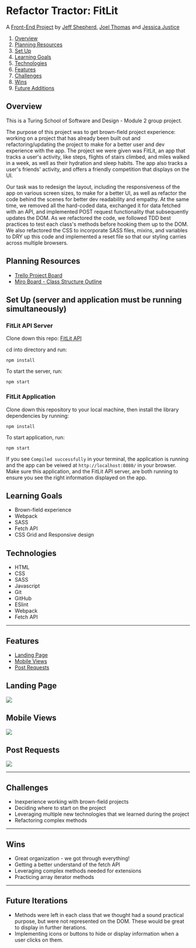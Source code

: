 # Refactor Tractor: FitLit

A [Front-End Project](https://frontend.turing.io/projects/module-2/refactor-tractor.html) by [Jeff Shepherd](https://github.com/JeffShepherd), [Joel Thomas](https://github.com/Shakikka) and [Jessica Justice](https://github.com/m1073496)



1. [Overview](#overview)
2. [Planning Resources](#planning-resources)
3. [Set Up](#set-up)
4. [Learning Goals](#learning-goals)
5. [Technologies](#technologies)
6. [Features](#features)
7. [Challenges](#challenges)
8. [Wins](#wins)
9. [Future Additions](#future-additions)


## Overview

This is a Turing School of Software and Design - Module 2 group project.

The purpose of this project was to get brown-field project experience: working on a project that has already been built out and refactoring/updating the project to make for a better user and dev experience with the app. The project we were given was FitLit, an app that tracks a user's activity, like steps, flights of stairs climbed, and miles walked in a week, as well as their hydration and sleep habits. The app also tracks a user's friends' activity, and offers a friendly competition that displays on the UI. 

Our task was to redesign the layout, including the responsiveness of the app on various screen sizes, to make for a better UI, as well as refactor the code behind the scenes for better dev readability and empathy. At the same time, we removed all the hard-coded data, exchanged it for data fetched with an API, and implemented POST request functionality that subsequently updates the DOM. As we refactored the code, we followed TDD best practices to test each class's methods before hooking them up to the DOM. We also refactored the CSS to incorporate SASS files, mixins, and variables to DRY up this code and implemented a reset file so that our styling carries across multiple browsers.

## Planning Resources

* [Trello Project Board](https://trello.com/b/oP41W1po/refactor-tractor)
* [Miro Board - Class Structure Outline](https://miro.com/app/board/o9J_lSqxVCE=/)


## Set Up (server and application must be running simultaneously)

### FitLit API Server

Clone down this repo: [FitLit API](https://github.com/turingschool-examples/fitlit-api)

cd into directory and run:

```
npm install
```

To start the server, run:

```
npm start
```

### FitLit Application

Clone down this repository to your local machine, then install the library dependencies by running:

```
npm install
```


To start application, run:

```
npm start
```

If you see `Compiled successfully` in your terminal, the application is running and the app can be veiwed at `http://localhost:8080/` in your browser. Make sure this application, and the FitLit API server, are both running to ensure you see the right information displayed on the app.




## Learning Goals

* Brown-field experience
* Webpack
* SASS
* Fetch API
* CSS Grid and Responsive design


## Technologies

* HTML
* CSS
* SASS
* Javascript
* Git
* GitHub
* ESlint
* Webpack
* Fetch API

---
## Features

+ [Landing Page](#landing-page)
+ [Mobile Views](#mobile-views)
+ [Post Requests](#post-requests)


## Landing Page


![](https://files.slack.com/files-pri/T029P2S9M-F01QA4ZEPTN/screen_shot_2021-03-03_at_7.42.23_pm.png)


## Mobile Views


![](https://media.giphy.com/media/khbZidy9qRf0e6CqGJ/giphy.gif)



## Post Requests


![](https://media.giphy.com/media/3N4gXjnexFyH37d611/giphy.gif)





---
## Challenges

* Inexperience working with brown-field projects
* Deciding where to start on the project
* Leveraging multiple new technologies that we learned during the project
* Refactoring complex methods

---
## Wins


* Great organization - we got through everything!
* Getting a better understand of the fetch API
* Leveraging complex methods needed for extensions
* Practicing array iterator methods

---
## Future Iterations

* Methods were left in each class that we thought had a sound practical purpose, but were not represented on the DOM. These would be great to display in further iterations.
* Implementing icons or buttons to hide or display information when a user clicks on them.





